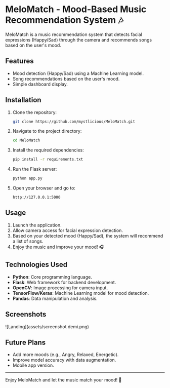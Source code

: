 # MeloMatch - Mood-Based Music Recommendation System 🎶

MeloMatch is a music recommendation system that detects facial expressions (Happy/Sad) through the camera and recommends songs based on the user's mood.

## Features
- Mood detection (Happy/Sad) using a Machine Learning model.  
- Song recommendations based on the user's mood.  
- Simple dashboard display.

## Installation
1. Clone the repository:  
   ```bash
   git clone https://github.com/mystlicious/MeloMatch.git
   ```
2. Navigate to the project directory:
   ```bash
   cd MeloMatch
   ```
3. Install the required dependencies:
   ```bash
   pip install -r requirements.txt
   ```
4. Run the Flask server:
   ```bash
   python app.py
   ```
5. Open your browser and go to:
   ```
   http://127.0.0.1:5000
   ```

## Usage
1. Launch the application.
2. Allow camera access for facial expression detection.
3. Based on your detected mood (Happy/Sad), the system will recommend a list of songs.
4. Enjoy the music and improve your mood! 🎧

## Technologies Used
- **Python**: Core programming language.
- **Flask**: Web framework for backend development.
- **OpenCV**: Image processing for camera input.
- **TensorFlow/Keras**: Machine Learning model for mood detection.
- **Pandas**: Data manipulation and analysis.

## Screenshots
![Landing](assets/screenshot demi.png)

## Future Plans
- Add more moods (e.g., Angry, Relaxed, Energetic).
- Improve model accuracy with data augmentation.
- Mobile app version.

---
Enjoy MeloMatch and let the music match your mood! 🎵
